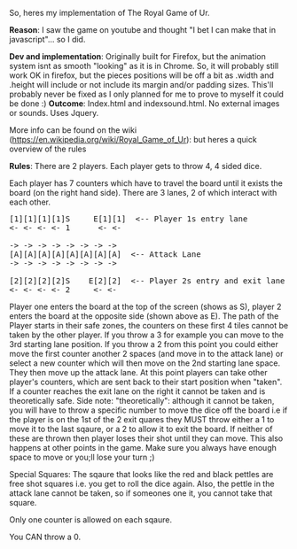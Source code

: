 So, heres my implementation of The Royal Game of Ur.

<b>Reason</b>: I saw the game on youtube and thought "I bet I can make that in javascript"... so I did.

<b>Dev and implementation</b>: Originally built for Firefox, but the animation system isnt as smooth "looking" as it is in
Chrome. So, it will probably still work OK in firefox, but the pieces positions will be off a bit as .width and .height will
include or not include its margin and/or padding sizes. This'll probably never be fixed as I only planned for me to prove
to myself it could be done :)
<b>Outcome</b>: Index.html and indexsound.html. No external images or sounds. Uses Jquery.

More info can be found on the wiki (https://en.wikipedia.org/wiki/Royal_Game_of_Ur): but heres a quick overview of the rules

<b>Rules</b>:
There are 2 players. Each player gets to throw 4, 4 sided dice.

Each player has 7 counters which have to travel the board until it exists the board (on the right hand side).
There are 3 lanes, 2 of which interact with each other.

<pre>
[1][1][1][1]S     E[1][1]  <-- Player 1s entry lane
<- <- <- <- 1      <- <-

-> -> -> -> -> -> -> ->
[A][A][A][A][A][A][A][A]  <-- Attack Lane
-> -> -> -> -> -> -> ->

[2][2][2][2]S    E[2][2]  <-- Player 2s entry and exit lane
<- <- <- <- 2     <- <-
</pre>

Player one enters the board at the top of the screen (shows as S), player 2 enters the board at the opposite side (shown 
above as E).
The path of the Player starts in their safe zones, the counters on these first 4 tiles cannot be taken by the other player.
If you throw a 3 for example you can move to the 3rd starting lane position. If you throw a 2 from this point you could either
move the first counter another 2 spaces (and move in to the attack lane) or select a new counter which will then move on the 
2nd starting lane space.
They then move up the attack lane. At this point players can take other player's counters, which are sent back to their start 
position when "taken".
If a counter reaches the exit lane on the right it cannot be taken and is theoretically safe. Side note: "theoretically": although
it cannot be taken, you will have to throw a specific number to move the dice off the board i.e if the player is on the 1st of the
2 exit quares they MUST throw either a 1 to move it to the last sqaure, or a 2 to allow it to exit the board. If neither of these
are thrown then player loses their shot until they can move. This also happens at other points in the game. Make sure you always
have enough space to move or you;ll lose your turn ;)

Special Squares: The sqaure that looks like the red and black pettles are free shot squares i.e. you get to roll the dice
again. Also, the pettle in the attack lane cannot be taken, so if someones one it, you cannot take that square.

Only one counter is allowed on each sqaure.

You CAN throw a 0.
